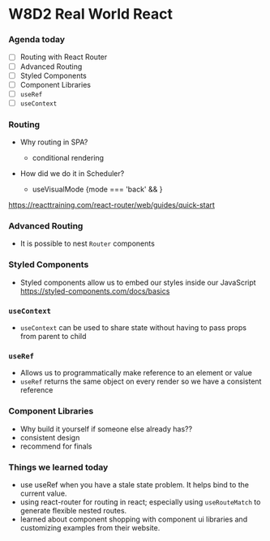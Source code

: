 # W8D2 Real World React

### Agenda today

- [ ] Routing with React Router
- [ ] Advanced Routing
- [ ] Styled Components
- [ ] Component Libraries
- [ ] `useRef`
- [ ] `useContext`

### Routing

- Why routing in SPA?
  + conditional rendering

- How did we do it in Scheduler?
  + useVisualMode
  {mode === 'back' && <Empty />}

https://reacttraining.com/react-router/web/guides/quick-start

### Advanced Routing

- It is possible to nest `Router` components

### Styled Components

- Styled components allow us to embed our styles inside our JavaScript
  https://styled-components.com/docs/basics

### `useContext`

- `useContext` can be used to share state without having to pass props from parent to child

### `useRef`

- Allows us to programmatically make reference to an element or value
- `useRef` returns the same object on every render so we have a consistent reference

### Component Libraries

- Why build it yourself if someone else already has??
- consistent design
- recommend for finals

### Things we learned today

- use useRef when you have a stale state problem. It helps bind to the current value.
- using react-router for routing in react; especially using `useRouteMatch` to generate flexible nested routes.
- learned about component shopping with component ui libraries and customizing examples from their website.

